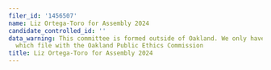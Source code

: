 ```yaml
---
filer_id: '1456507'
name: Liz Ortega-Toro for Assembly 2024
candidate_controlled_id: ''
data_warning: This committee is formed outside of Oakland. We only have data on committees
  which file with the Oakland Public Ethics Commission
title: Liz Ortega-Toro for Assembly 2024
---
```

